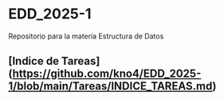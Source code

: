 # EDD_2025-1

Repositorio para la materia Estructura de Datos
## [Indice de Tareas] (https://github.com/kno4/EDD_2025-1/blob/main/Tareas/INDICE_TAREAS.md)

